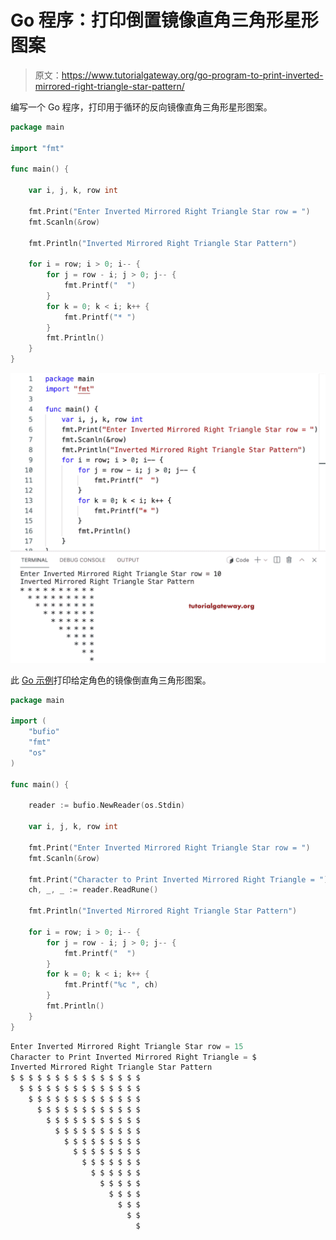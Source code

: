 # Go 程序：打印倒置镜像直角三角形星形图案

> 原文：<https://www.tutorialgateway.org/go-program-to-print-inverted-mirrored-right-triangle-star-pattern/>

编写一个 Go 程序，打印用于循环的反向镜像直角三角形星形图案。

```go
package main

import "fmt"

func main() {

	var i, j, k, row int

	fmt.Print("Enter Inverted Mirrored Right Triangle Star row = ")
	fmt.Scanln(&row)

	fmt.Println("Inverted Mirrored Right Triangle Star Pattern")

	for i = row; i > 0; i-- {
		for j = row - i; j > 0; j-- {
			fmt.Printf("  ")
		}
		for k = 0; k < i; k++ {
			fmt.Printf("* ")
		}
		fmt.Println()
	}
}
```

![Go Program to Print Inverted Mirrored Right Triangle Star Pattern](img/0953a80695c280b0d58c13f92dca2369.png)

此 [Go 示例](https://www.tutorialgateway.org/go-programs/)打印给定角色的镜像倒直角三角形图案。

```go
package main

import (
	"bufio"
	"fmt"
	"os"
)

func main() {

	reader := bufio.NewReader(os.Stdin)

	var i, j, k, row int

	fmt.Print("Enter Inverted Mirrored Right Triangle Star row = ")
	fmt.Scanln(&row)

	fmt.Print("Character to Print Inverted Mirrored Right Triangle = ")
	ch, _, _ := reader.ReadRune()

	fmt.Println("Inverted Mirrored Right Triangle Star Pattern")

	for i = row; i > 0; i-- {
		for j = row - i; j > 0; j-- {
			fmt.Printf("  ")
		}
		for k = 0; k < i; k++ {
			fmt.Printf("%c ", ch)
		}
		fmt.Println()
	}
}
```

```go
Enter Inverted Mirrored Right Triangle Star row = 15
Character to Print Inverted Mirrored Right Triangle = $
Inverted Mirrored Right Triangle Star Pattern
$ $ $ $ $ $ $ $ $ $ $ $ $ $ $ 
  $ $ $ $ $ $ $ $ $ $ $ $ $ $ 
    $ $ $ $ $ $ $ $ $ $ $ $ $ 
      $ $ $ $ $ $ $ $ $ $ $ $ 
        $ $ $ $ $ $ $ $ $ $ $ 
          $ $ $ $ $ $ $ $ $ $ 
            $ $ $ $ $ $ $ $ $ 
              $ $ $ $ $ $ $ $ 
                $ $ $ $ $ $ $ 
                  $ $ $ $ $ $ 
                    $ $ $ $ $ 
                      $ $ $ $ 
                        $ $ $ 
                          $ $ 
                            $ 
```